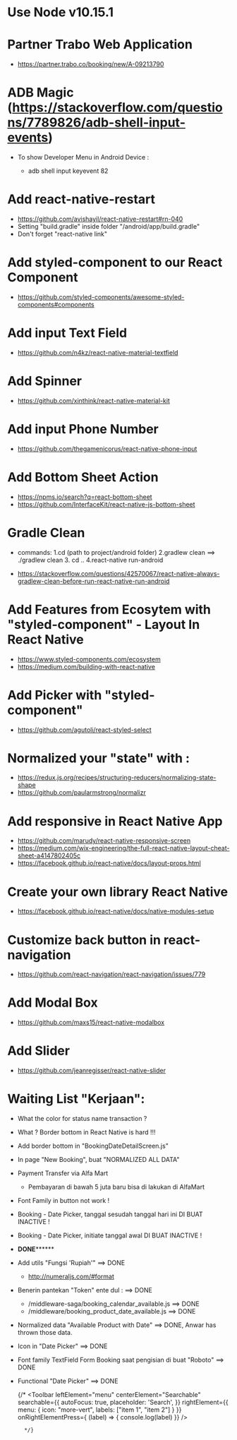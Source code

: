 # Use Node v10.15.1

# Partner Trabo Web Application
* https://partner.trabo.co/booking/new/A-09213790

# ADB Magic (https://stackoverflow.com/questions/7789826/adb-shell-input-events)
* To show Developer Menu in Android Device :

    - adb shell input keyevent 82

# Add react-native-restart 
* https://github.com/avishayil/react-native-restart#rn-040
* Setting "build.gradle" inside folder "/android/app/build.gradle"
* Don't forget "react-native link"

# Add styled-component to our React Component
* https://github.com/styled-components/awesome-styled-components#components

# Add input Text Field 
* https://github.com/n4kz/react-native-material-textfield

# Add Spinner 
* https://github.com/xinthink/react-native-material-kit


# Add input Phone Number
* https://github.com/thegamenicorus/react-native-phone-input

# Add Bottom Sheet Action
* https://npms.io/search?q=react-bottom-sheet
* https://github.com/InterfaceKit/react-native-js-bottom-sheet 

# Gradle Clean
* commands: 
    1.cd (path to project/android folder) 
    2.gradlew clean ==> ./gradlew clean
    3. cd .. 
    4.react-native run-android

* https://stackoverflow.com/questions/42570067/react-native-always-gradlew-clean-before-run-react-native-run-android

# Add Features from Ecosytem with "styled-component" - Layout In React Native
* https://www.styled-components.com/ecosystem
* https://medium.com/building-with-react-native

# Add Picker with "styled-component"
* https://github.com/agutoli/react-styled-select

# Normalized your "state" with :
* https://redux.js.org/recipes/structuring-reducers/normalizing-state-shape
* https://github.com/paularmstrong/normalizr

# Add responsive in React Native App
* https://github.com/marudy/react-native-responsive-screen
* https://medium.com/wix-engineering/the-full-react-native-layout-cheat-sheet-a4147802405c
* https://facebook.github.io/react-native/docs/layout-props.html

# Create your own library React Native
* https://facebook.github.io/react-native/docs/native-modules-setup

# Customize back button in react-navigation
* https://github.com/react-navigation/react-navigation/issues/779

# Add Modal Box
* https://github.com/maxs15/react-native-modalbox   

# Add Slider 
* https://github.com/jeanregisser/react-native-slider

# Waiting List "Kerjaan":
* What the color for status name transaction ? 
* What ? Border bottom in React Native is hard !!!
* Add border bottom in "BookingDateDetailScreen.js"
* In page "New Booking", buat "NORMALIZED ALL DATA" 
* Payment Transfer via Alfa Mart 
    - Pembayaran di bawah 5 juta baru bisa di lakukan di AlfaMart
* Font Family in button not work !
* Booking - Date Picker, tanggal sesudah tanggal hari ini DI BUAT INACTIVE !
* Booking - Date Picker, initiate tanggal awal DI BUAT INACTIVE !




* ****************DONE**********************
* Add utils "Fungsi 'Rupiah'" ==> DONE
    - http://numeraljs.com/#format
* Benerin pantekan "Token" ente dul : ==> DONE
    - /middleware-saga/booking_calendar_available.js ==> DONE
    - /middleware/booking_product_date_available.js ==> DONE
* Normalized data "Available Product with Date" ==> DONE, Anwar has thrown those data.
* Icon in "Date Picker" ==> DONE
* Font family TextField Form Booking saat pengisian di buat "Roboto" ==> DONE
* Functional "Date Picker" ==> DONE

































     {/* 
        <Toolbar
          leftElement="menu"
          centerElement="Searchable"
          searchable={{
            autoFocus: true,
            placeholder: 'Search',
          }}
          rightElement={{
              menu: {
                  icon: "more-vert",
                  labels: ["item 1", "item 2"]
              }
          }}
          onRightElementPress={ (label) => { console.log(label) }}
        />

        */}